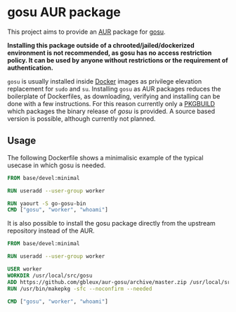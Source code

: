 # gosu AUR package

This project aims to provide an [AUR](https://aur.archlinux.org/) package for 
[gosu](https://github.com/tianon/gosu).

**Installing this package outside of a chrooted/jailed/dockerized environment
is not recommended, as gosu has no access restriction policy. It can be used
by anyone without restrictions or the requirement of authentication.**

`gosu` is usually installed inside [Docker](https://registry.hub.docker.com/)
images as privilege elevation replacement for `sudo` and `su`. Installing `gosu`
as AUR packages reduces the boilerplate of Dockerfiles, as downloading,
verifying and installing can be done with a few instructions.
For this reason currently only a
[PKGBUILD](https://wiki.archlinux.org/index.php/PKGBUILD) which packages the
binary release of _gosu_ is provided. A source based version is possible,
although currently not planned.

## Usage

The following Dockerfile shows a minimalisic example of the typical usecase
in which gosu is needed.

```Dockerfile
FROM base/devel:minimal

RUN useradd --user-group worker

RUN yaourt -S go-gosu-bin
CMD ["gosu", "worker", "whoami"]
```

It is also possible to install the gosu package directly from the upstream
repository instead of the AUR.

```Dockerfile
FROM base/devel:minimal

RUN useradd --user-group worker

USER worker
WORKDIR /usr/local/src/gosu
ADD https://github.com/gbleux/aur-gosu/archive/master.zip /usr/local/src/gosu/
RUN /usr/bin/makepkg -sfc --noconfirm --needed

CMD ["gosu", "worker", "whoami"]
```
